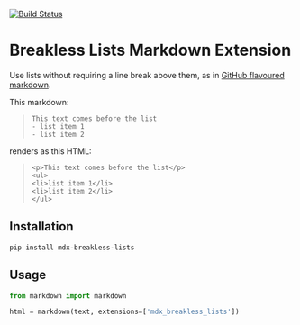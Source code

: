 [![Build Status](https://travis-ci.com/adamb70/mdx-breakless-lists.svg?branch=master)](https://travis-ci.com/adamb70/mdx-breakless-lists)
# Breakless Lists Markdown Extension

Use lists without requiring a line break above them, as in [GitHub flavoured markdown](https://github.github.com/gfm/#example-283).


This markdown:
> ```
> This text comes before the list
> - list item 1
> - list item 2
> ``` 

renders as this HTML:
> ```
> <p>This text comes before the list</p>
> <ul>
> <li>list item 1</li>
> <li>list item 2</li>
> </ul>
> ```

## Installation

`pip install mdx-breakless-lists`

## Usage

```python
from markdown import markdown

html = markdown(text, extensions=['mdx_breakless_lists'])
```
